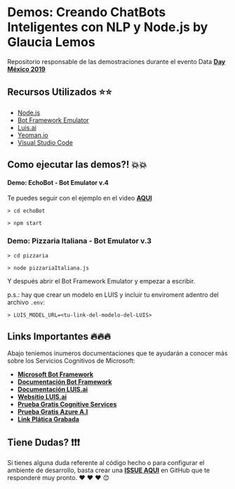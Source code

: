 # Demos: Creando ChatBots Inteligentes con NLP y Node.js by Glaucia Lemos

Repositorio responsable de las demostraciones durante el evento Data **[Day México 2019](https://sg.com.mx/dataday/)**

## Recursos Utilizados ⭐️⭐️

- [Node.js](https://nodejs.org/en/)
- [Bot Framework Emulator](https://github.com/Microsoft/BotFramework-Emulator/releases)
- [Luis.ai](https://luis.ai/home)
- [Yeoman.io](https://yeoman.io/)
- [Visual Studio Code](http://bit.ly/2HM1c7x)

## Como ejecutar las demos?! 💥💥

#### Demo: EchoBot - Bot Emulator v.4

Te puedes seguir con el ejemplo en el video **[AQUI](https://youtu.be/rGIpClavZKY)**

```
> cd echoBot
```

```
> npm start
```

### Demo: Pizzaria Italiana - Bot Emulator v.3

```
> cd pizzaria
```

```
> node pizzariaItaliana.js
```

Y después abrir el Bot Framework Emulator y empezar a escribir.

p.s.: hay que crear un modelo en LUIS y incluir tu enviroment adentro del archivo `.env`:

```
> LUIS_MODEL_URL=<tu-link-del-modelo-del-LUIS>
```

## Links Importantes 🔥🔥🔥

Abajo teniemos inumeros documentaciones que te ayudarán a conocer más sobre los Servicios Cognitivos de Microsoft:

- **[Microsoft Bot Framework](http://bit.ly/2JCRF5E)**
- **[Documentación Bot Framework](https://aka.ms/documentacion-bot-framework)**
- **[Documentación LUIS.ai](https://aka.ms/documentacion-luis-ai )**
- **[Websitio LUIS.ai](https://luis.ai/home)**
- **[Prueba Gratis Cognitive Services](https://aka.ms/prueba-gratis-cognitive-services)**
- **[Prueba Gratis Azure A.I](https://aka.ms/prueba-gratis-azure-ai )**
- **[Link Plática Grabada](https://lnkd.in/eYU_ycV)**

## Tiene Dudas? ❗️❗️❗️

Si tienes alguna duda referente al código hecho o para configurar el ambiente de desarrollo, basta crear una **[ISSUE AQUI](https://github.com/glaucia86/demo-data-day-nlp-node/issues)** en GitHub que te responderé muy pronto. ❤️ ❤️ ❤️ 😊
